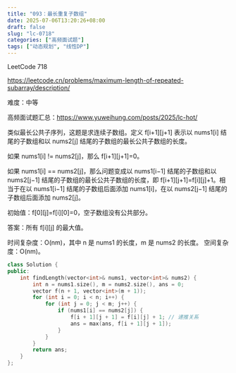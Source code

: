 ```yaml
---
title: "093：最长重复子数组"
date: 2025-07-06T13:20:26+08:00
draft: false
slug: "lc-0718"
categories: ["高频面试题"]
tags: ["动态规划", "线性DP"]
---
```


LeetCode 718

https://leetcode.cn/problems/maximum-length-of-repeated-subarray/description/

难度：中等

高频面试题汇总：https://www.yuweihung.com/posts/2025/lc-hot/

类似最长公共子序列，这题是求连续子数组。定义 f[i+1][j+1] 表示以 nums1[i] 结尾的子数组和以 nums2[j] 结尾的子数组的最长公共子数组的长度。

如果 nums1[i] != nums2[j]，那么 f[i+1][j+1]=0。

如果 nums1[i] == nums2[j]，那么问题变成以 nums1[i−1] 结尾的子数组和以 nums2[j−1] 结尾的子数组的最长公共子数组的长度，即 f[i+1][j+1]=f[i][j]+1。相当于在以 nums1[i−1] 结尾的子数组后面添加 nums1[i]，在以 nums2[j−1] 结尾的子数组后面添加 nums2[j]。

初始值：f[0][j]=f[i][0]=0，空子数组没有公共部分。

答案：所有 f[i][j] 的最大值。

时间复杂度：O(nm)，其中 n 是 nums1 的长度，m 是 nums2 的长度。
空间复杂度：O(nm)。

<!--more-->

```cpp
class Solution {
public:
    int findLength(vector<int>& nums1, vector<int>& nums2) {
        int n = nums1.size(), m = nums2.size(), ans = 0;
        vector f(n + 1, vector<int>(m + 1));
        for (int i = 0; i < n; i++) {
            for (int j = 0; j < m; j++) {
                if (nums1[i] == nums2[j]) {
                    f[i + 1][j + 1] = f[i][j] + 1; // 递推关系
                    ans = max(ans, f[i + 1][j + 1]);
                }
            }
        }
        return ans;
    }
};
```
